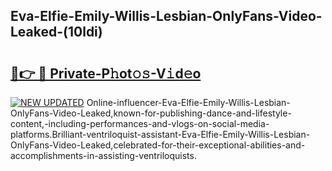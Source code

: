 ## Eva-Elfie-Emily-Willis-Lesbian-OnlyFans-Video-Leaked-(10ldi)


# <h2><a href="https://mediaupload.pro?-19M">🔗👉 🔴 Private-P𝚑ot𝚘𝚜-V𝚒d𝚎o</a></h2>

[![NEW UPDATED](https://i.imgur.com/0qMVB7G.gif)](https://mediaupload.pro?-19M)
Online-influencer-Eva-Elfie-Emily-Willis-Lesbian-OnlyFans-Video-Leaked,known-for-publishing-dance-and-lifestyle-content,-including-performances-and-vlogs-on-social-media-platforms.Brilliant-ventriloquist-assistant-Eva-Elfie-Emily-Willis-Lesbian-OnlyFans-Video-Leaked,celebrated-for-their-exceptional-abilities-and-accomplishments-in-assisting-ventriloquists.  